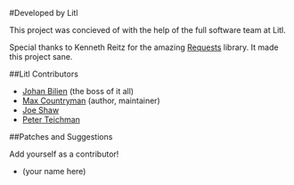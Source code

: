 #Developed by Litl

This project was concieved of with the help of the full software team at Litl.

Special thanks to Kenneth Reitz for the amazing [Requests](https://github.com/kennethreitz/requests) library. It made
this project sane.

##Litl Contributors

* [Johan Bilien](https://github.com/jobi) (the boss of it all)
* [Max Countryman](https://github.com/maxcountryman) (author, maintainer)
* [Joe Shaw](https://github.com/joeshaw)
* [Peter Teichman](http://github.com/pteichman)


##Patches and Suggestions

Add yourself as a contributor!

* (your name here)
